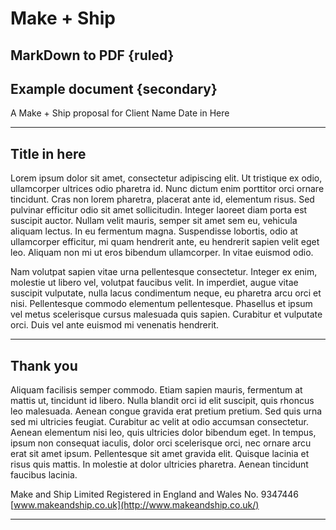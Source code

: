 # Make + Ship
## MarkDown to PDF {ruled}
## Example document {secondary}
A Make + Ship proposal for Client Name
Date in Here

-----

## Title in here

Lorem ipsum dolor sit amet, consectetur adipiscing elit. Ut tristique ex odio, ullamcorper ultrices odio pharetra id. Nunc dictum enim porttitor orci ornare tincidunt. Cras non lorem pharetra, placerat ante id, elementum risus. Sed pulvinar efficitur odio sit amet sollicitudin. Integer laoreet diam porta est suscipit auctor. Nullam velit mauris, semper sit amet sem eu, vehicula aliquam lectus. In eu fermentum magna. Suspendisse lobortis, odio at ullamcorper efficitur, mi quam hendrerit ante, eu hendrerit sapien velit eget leo. Aliquam non mi ut eros bibendum ullamcorper. In vitae euismod odio.

Nam volutpat sapien vitae urna pellentesque consectetur. Integer ex enim, molestie ut libero vel, volutpat faucibus velit. In imperdiet, augue vitae suscipit vulputate, nulla lacus condimentum neque, eu pharetra arcu orci et nisi. Pellentesque commodo elementum pellentesque. Phasellus et ipsum vel metus scelerisque cursus malesuada quis sapien. Curabitur et vulputate orci. Duis vel ante euismod mi venenatis hendrerit.

-----

## Thank you

Aliquam facilisis semper commodo. Etiam sapien mauris, fermentum at mattis ut, tincidunt id libero. Nulla blandit orci id elit suscipit, quis rhoncus leo malesuada. Aenean congue gravida erat pretium pretium. Sed quis urna sed mi ultricies feugiat. Curabitur ac velit at odio accumsan consectetur. Aenean elementum nisi leo, quis ultricies dolor bibendum eget. In tempus, ipsum non consequat iaculis, dolor orci scelerisque orci, nec ornare arcu erat sit amet ipsum. Pellentesque sit amet gravida elit. Quisque lacinia et risus quis mattis. In molestie at dolor ultricies pharetra. Aenean tincidunt faucibus lacinia.

Make and Ship Limited
Registered in England and Wales No. 9347446
[www.makeandship.co.uk](http://www.makeandship.co.uk/)

-----
